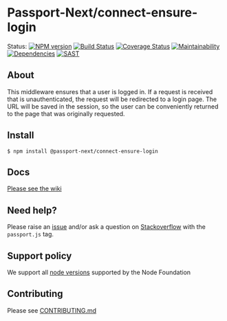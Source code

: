 # Passport-Next/connect-ensure-login 

Status:
[![NPM version](https://img.shields.io/npm/v/@passport-next/connect-ensure-login.svg)](https://www.npmjs.com/package/@passport-next/connect-ensure-login)
[![Build Status](https://travis-ci.org/passport-next/connect-ensure-login.svg?branch=master)](https://travis-ci.org/passport-next/connect-ensure-login)
[![Coverage Status](https://coveralls.io/repos/github/passport-next/connect-ensure-login/badge.svg?branch=master)](https://coveralls.io/github/passport-next/connect-ensure-login?branch=master)
[![Maintainability](https://api.codeclimate.com/v1/badges/cd841c0f5037adb4d874/maintainability)](https://codeclimate.com/github/passport-next/connect-ensure-login/maintainability)
[![Dependencies](https://david-dm.org/passport-next/connect-ensure-login.png)](https://david-dm.org/passport-next/connect-ensure-login)
[![SAST](https://gitlab.com/passport-next/connect-ensure-login/badges/master/pipeline.svg)](https://gitlab.com/passport-next/connect-ensure-login)

## About

This middleware ensures that a user is logged in.  If a request is received that
is unauthenticated, the request will be redirected to a login page.  The URL
will be saved in the session, so the user can be conveniently returned to the
page that was originally requested.

## Install

```
$ npm install @passport-next/connect-ensure-login
```

## Docs

[Please see the wiki](https://github.com/passport-next/connect-ensure-login/wiki)

## Need help?

Please raise an [issue](https://github.com/passport-next/connect-ensure-login/issues) and/or ask a question on [Stackoverflow](https://stackoverflow.com) with the `passport.js` tag.

## Support policy

We support all [node versions](https://github.com/nodejs/Release) supported by the Node Foundation



## Contributing

Please see [CONTRIBUTING.md](https://github.com/passport-next/connect-ensure-login/blob/master/CONTRIBUTING.md)

